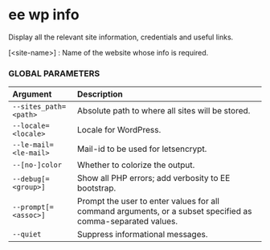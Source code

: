 # ee wp info

Display all the relevant site information, credentials and useful links.

[&lt;site-name&gt;]
: Name of the website whose info is required.

### GLOBAL PARAMETERS

| **Argument**    | **Description**              |
|:----------------|:-----------------------------|
| `--sites_path=<path>` | Absolute path to where all sites will be stored. |
| `--locale=<locale>` | Locale for WordPress. |
| `--le-mail=<le-mail>` | Mail-id to be used for letsencrypt. |
| `--[no-]color` | Whether to colorize the output. |
| `--debug[=<group>]` | Show all PHP errors; add verbosity to EE bootstrap. |
| `--prompt[=<assoc>]` | Prompt the user to enter values for all command arguments, or a subset specified as comma-separated values. |
| `--quiet` | Suppress informational messages. |
